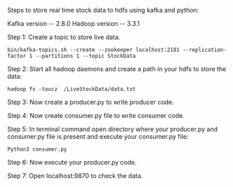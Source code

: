 Steps to store real time stock data to hdfs using kafka and python:

Kafka version -- 2.8.0
Hadoop version -- 3.3.1

Step 1: Create a topic to store live data.

	bin/kafka-topics.sh --create --zookeeper localhost:2181 --replication-factor 1 --partitions 1 --topic StockData


Step 2: Start all hadoop daemons and create a path in your hdfs to store the data:

	hadoop fs -toucz  /LiveStockData/data.txt


Step 3: Now create a producer.py to write producer code.


Step 4: Now create consumer.py file to write consumer code.


Step 5: In terminal command open directory where your producer.py and consumer.py file is present and execute your consumer.py file:

	Python3 consumer.py


Step 6: Now execute your producer.py code.


Step 7: Open localhost:9870 to check the data.


